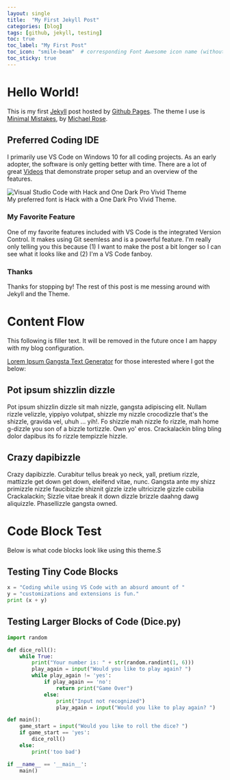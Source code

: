 ```yaml
---
layout: single
title:  "My First Jekyll Post"
categories: [blog]
tags: [github, jekyll, testing]
toc: true
toc_label: "My First Post"
toc_icon: "smile-beam"  # corresponding Font Awesome icon name (without fa prefix)
toc_sticky: true
---
```

# Hello World! 
This is my first [Jekyll](https://jekyllrb.com/) post hosted by [Github Pages](https://pages.github.com/). The theme I use is [Minimal Mistakes](https://mmistakes.github.io/minimal-mistakes/), by [Michael Rose](https://twitter.com/mmistakes).

## Preferred Coding IDE
I primarily use VS Code on Windows 10 for all coding projects. As an early adopter, the software is only getting better with time. There are a lot of great [Videos](https://code.visualstudio.com/docs/getstarted/introvideos#VSCode) that demonstrate proper setup and an overview of the features. 

<img src="{{ site.url }}{{ site.baseurl }}/assets/images/vscode_scheme.JPG" alt="Visual Studio Code with Hack and One Dark Pro Vivid Theme">
<figcaption>My preferred font is Hack with a One Dark Pro Vivid Theme.</figcaption>

### My Favorite Feature
One of my favorite features included with VS Code is the integrated Version Control. It makes using Git seemless and is a powerful feature. I'm really only telling you this because (1) I want to make the post a bit longer so I can see what it looks like and (2) I'm a VS Code fanboy.

### Thanks
Thanks for stopping by! The rest of this post is me messing around with Jekyll and the Theme.

# Content Flow
This following is filler text. It will be removed in the future once I am happy with my blog configuration.

[Lorem Ipsum Gangsta Text Generator](http://lorizzle.nl/?feed=1) for those interested where I got the below:

## Pot ipsum shizzlin dizzle

Pot ipsum shizzlin dizzle sit mah nizzle, gangsta adipiscing elit. Nullam rizzle velizzle, yippiyo volutpat, shizzle my nizzle crocodizzle that's the shizzle, gravida vel, uhuh ... yih!. Fo shizzle mah nizzle fo rizzle, mah home g-dizzle you son of a bizzle tortizzle. Own yo' eros. Crackalackin bling bling dolor dapibus its fo rizzle tempizzle hizzle. 

## Crazy dapibizzle

Crazy dapibizzle. Curabitur tellus break yo neck, yall, pretium rizzle, mattizzle get down get down, eleifend vitae, nunc. Gangsta ante my shizz primizzle nizzle faucibizzle shiznit gizzle izzle ultricizzle gizzle cubilia Crackalackin; Sizzle vitae break it down dizzle brizzle daahng dawg aliquizzle. Phasellizzle gangsta owned. 

# Code Block Test
Below is what code blocks look like using this theme.S

## Testing Tiny Code Blocks
```python
x = "Coding while using VS Code with an absurd amount of "
y = "customizations and extensions is fun."
print (x + y)
```

## Testing Larger Blocks of Code (Dice.py)
```python
import random

def dice_roll():
    while True:
        print("Your number is: " + str(random.randint(1, 6)))
        play_again = input("Would you like to play again? ")
        while play_again != 'yes':
            if play_again == 'no':
                return print("Game Over")
            else:
                print("Input not recognized")
                play_again = input("Would you like to play again? ")

def main():
    game_start = input("Would you like to roll the dice? ")
    if game_start == 'yes':
        dice_roll()
    else:
        print('too bad')

if __name__ == '__main__':
    main()
```